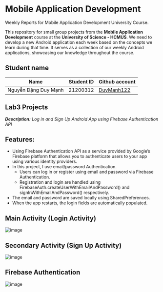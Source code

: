 # Mobile Application Development
Weekly Reports for Mobile Application Development University Course.

This repository for small group projects from the **Mobile Application Development** course at the **University of Science - HCMUS**. We need to develop a new Android application each week based on the concepts we learn during that time. It serves as a collection of our weekly Android applications, showcasing our knowledge throughout the course.

## Student name

| Name |Student ID         | Github account                        |
|------|-------------------|---------------------------------------|
| Nguyễn Đặng Duy Mạnh    |   21200312   | [DuyManh122](https://github.com/DuyManh122) |


## Lab3 Projects
***Description:** Log in and Sign Up Android App using Firebase Authentication API*

## Features:

- Using Firebase Authentication API as a service provided by Google’s Firebase platform that allows you to authenticate users to your app using various identity providers.
- In this project, I use email/password Authentication.
  + Users can log in or register using email and password via Firebase Authentication.
  + Registration and login are handled using FirebaseAuth.createUserWithEmailAndPassword() and signInWithEmailAndPassword() respectively.
- The email and password are saved locally using SharedPreferences.
- When the app restarts, the login fields are automatically populated.
  
## Main Activity (Login Activity)

![image](https://github.com/user-attachments/assets/acdea900-4f32-43ff-abce-53e7e7f074c1)

## Secondary Activity (Sign Up Activity)

![image](https://github.com/user-attachments/assets/8b27f795-86e7-4140-a9c5-28e8f8d0c3fb)

## Firebase Authentication

![image](https://github.com/user-attachments/assets/c8dde683-5653-4c4a-8c98-ea63e168c72e)



